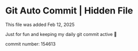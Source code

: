 # Git Auto Commit | Hidden File

This file was added Feb 12, 2025

Just for fun and keeping my daily git commit active 🤪

commit number: 154613

